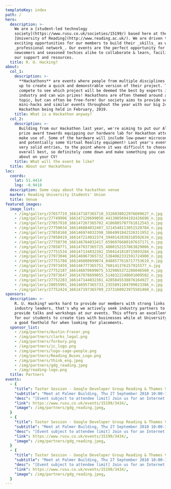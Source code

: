 ```yaml
---
templateKey: index
path: /
hero:
  description: >-
    We are a [student-led technology
    society](https://www.rusu.co.uk/societies/15199/) based here at the
    [University of Reading](http://www.reading.ac.uk/). We are driven to provide
    exciting opportunities for our members to build their _skills_ as well as a
    _professional network_. Our events are the perfect opportunity for both
    newcomers and seasoned techies alike to collaborate & learn, facilitated by
    our support and resources.
  title: R. U. Hacking?
about:
  col_1:
    description: >-
      **Hackathons** are events where people from multiple disciplines can team
      up to create a quick and demonstrable version of their project. The teams
      compete to see which project will be deemed the best by experts in the
      industry and can win prizes! Hackathons are often themed around a certain
      topic, but can often be free-form! Our society aims to provide some
      mini-hacks and similar events throughout the year with our big 24-hour
      Hackathon being held in February, 2019.
    title: What is a Hackathon anyway?
  col_2:
    description: >-
      Building from our Hackathon last year, we're aiming to put our Alumni
      prize award towards equipping our hardware lab for Hackathon attendees to
      make use of. Some of the hardware will include low-power microcontrollers
      and potentially some Virtual Reality equipment! Last year's event had some
      very solid entries, to the point where it was difficult to choose the
      overall best, so definitely come down and make something you can boast
      about on your CV!
    title: What will the event be like?
  title: About our Hackathons
loc:
  coords:
    lat: 51.4414
    lng: -0.9418
  description: Some copy about the hackathon venue
  marker: Reading University Students' Union
  title: Venue
featured_images:
  image_list:
    - /img/gallery/27657719_166147187365710_3326038022976609627_n.jpg
    - /img/gallery/27749996_166147120699050_4413085694102426696_n.jpg
    - /img/gallery/27857910_166147267365702_4186085707761812543_n.jpg
    - /img/gallery/27750034_166146884032407_3214548113051520784_n.jpg
    - /img/gallery/27858168_166146974032398_3864991842326311952_n.jpg
    - /img/gallery/27858419_166147214032374_3940142838318592634_n.jpg
    - /img/gallery/27750730_166146784032417_6596976680107637171_n.jpg
    - /img/gallery/27858771_166147037365725_4800152157863829006_n.jpg
    - /img/gallery/27751534_166147134032382_3504141810715893284_n.jpg
    - /img/gallery/27973046_166146967365732_5384082331591724900_n.jpg
    - /img/gallery/27751788_166146880699074_8488577616717753619_n.jpg
    - /img/gallery/27973459_166146777365751_760141376157915577_n.jpg
    - /img/gallery/27752187_166146870699075_5329865372286046560_n.jpg
    - /img/gallery/27973647_166147070699055_5148322248601009502_n.jpg
    - /img/gallery/27752283_166147144032381_4285845538876164927_n.jpg
    - /img/gallery/28055901_166146957365733_2355891104709023386_n.jpg
    - /img/gallery/27752424_166147197365709_2373160923975501460_n.jpg
sponsors:
  description: >-
    R. U. Hacking? works hard to provide our members with strong links to local
    industry leaders, that's why we actively seek industry partners to come and
    provide talks and workshops at our events. This offers an excellent platform
    for our students to create ties with businesses while at University and get
    a good foothold for when looking for placements.
  sponsor_list:
    - /img/partners/Austin-Fraser.png
    - /img/partners/clarks_legal.png
    - /img/partners/forbury.png
    - /img/partners/ic_logo.png
    - /img/partners/logo-sage-people.png
    - /img/partners/Reading_Buses_Logo.png
    - /img/partners/think_eng.jpeg
    - /img/partners/gdg_reading.jpeg
    - /img/reading-logo.png
  title: Partners
events:
  - {
    "title": Taster Session - Google Developer Group Reading & Thames Valley,
    "subtitle": "Meet at Palmer Building, Thu 27 September 2018 10:00-14:00",
    "desc": "[Event subject to attendee limit] Join us for an Internet of Things workshop in Thames Valley Science Park, collaboratively organised by GDG Reading & Thames Valley and Internet of Things Thames Valley.",
    "link": https://www.rusu.co.uk/events/15199/3434/,
    "image": /img/partners/gdg_reading.jpeg,
  }
  - {
    "title": Taster Session - Google Developer Group Reading & Thames Valley,
    "subtitle": "Meet at Palmer Building, Thu 27 September 2018 10:00-14:00",
    "desc": "[Event subject to attendee limit] Join us for an Internet of Things workshop in Thames Valley Science Park, collaboratively organised by GDG Reading & Thames Valley and Internet of Things Thames Valley.",
    "link": https://www.rusu.co.uk/events/15199/3434/,
    "image": /img/partners/gdg_reading.jpeg,
  }
  - {
    "title": Taster Session - Google Developer Group Reading & Thames Valley,
    "subtitle": "Meet at Palmer Building, Thu 27 September 2018 10:00-14:00",
    "desc": "[Event subject to attendee limit] Join us for an Internet of Things workshop in Thames Valley Science Park, collaboratively organised by GDG Reading & Thames Valley and Internet of Things Thames Valley.",
    "link": https://www.rusu.co.uk/events/15199/3434/,
    "image": /img/partners/gdg_reading.jpeg,
  }
---
```



